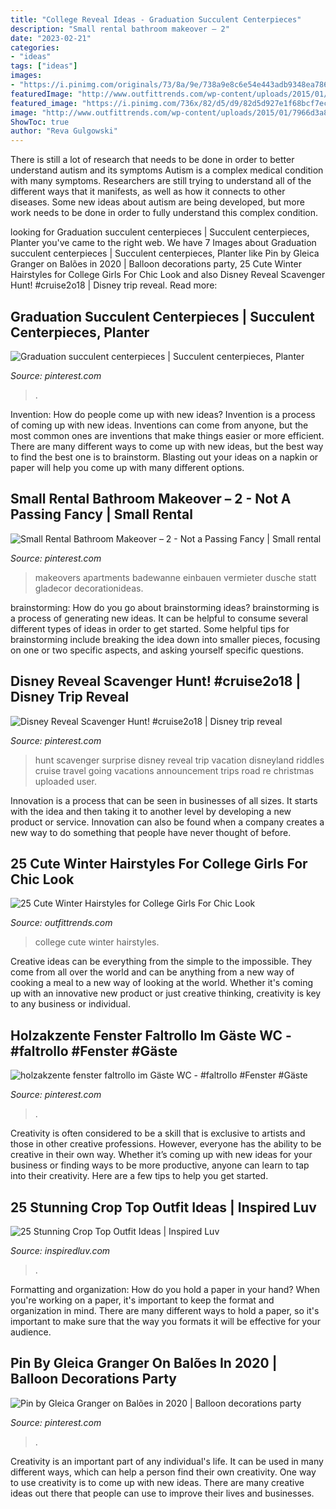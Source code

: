 ```yaml
---
title: "College Reveal Ideas - Graduation Succulent Centerpieces"
description: "Small rental bathroom makeover – 2"
date: "2023-02-21"
categories:
- "ideas"
tags: ["ideas"]
images:
- "https://i.pinimg.com/originals/73/8a/9e/738a9e8c6e54e443adb9348ea7865cd1.jpg"
featuredImage: "http://www.outfittrends.com/wp-content/uploads/2015/01/7966d3a8c5bc23395579dd00c820d474.jpg"
featured_image: "https://i.pinimg.com/736x/82/d5/d9/82d5d927e1f68bcf7ec2368193d76155.jpg"
image: "http://www.outfittrends.com/wp-content/uploads/2015/01/7966d3a8c5bc23395579dd00c820d474.jpg"
ShowToc: true
author: "Reva Gulgowski"
---
```



There is still a lot of research that needs to be done in order to better understand autism and its symptoms
Autism is a complex medical condition with many symptoms. Researchers are still trying to understand all of the different ways that it manifests, as well as how it connects to other diseases. Some new ideas about autism are being developed, but more work needs to be done in order to fully understand this complex condition.

	

		
looking for Graduation succulent centerpieces | Succulent centerpieces, Planter you've came to the right web. We have 7 Images about Graduation succulent centerpieces | Succulent centerpieces, Planter like Pin by Gleica Granger on Balões in 2020 | Balloon decorations party, 25 Cute Winter Hairstyles for College Girls For Chic Look and also Disney Reveal Scavenger Hunt! #cruise2o18 | Disney trip reveal. Read more:
		
    
## Graduation Succulent Centerpieces | Succulent Centerpieces, Planter

<img loading=lazy src="https://i.pinimg.com/originals/73/8a/9e/738a9e8c6e54e443adb9348ea7865cd1.jpg" onerror="this.onerror=null;this.src='https://tse2.mm.bing.net/th?id=OIP.Kql-CTZhvTMkcTSSOiP9YAHaE8&amp;pid=15.1';" alt="Graduation succulent centerpieces | Succulent centerpieces, Planter">

_Source: pinterest.com_

>. 

	

Invention: How do people come up with new ideas?
Invention is a process of coming up with new ideas. Inventions can come from anyone, but the most common ones are inventions that make things easier or more efficient. There are many different ways to come up with new ideas, but the best way to find the best one is to brainstorm. Blasting out your ideas on a napkin or paper will help you come up with many different options.

    
## Small Rental Bathroom Makeover – 2 - Not A Passing Fancy | Small Rental

<img loading=lazy src="https://i.pinimg.com/originals/20/9f/f7/209ff7f481830a8fd4261718d9fd840b.jpg" onerror="this.onerror=null;this.src='https://tse3.mm.bing.net/th?id=OIP.osoZUOcFOzVcjc0dvdikFAHaLH&amp;pid=15.1';" alt="Small Rental Bathroom Makeover – 2 - Not a Passing Fancy | Small rental">

_Source: pinterest.com_

>makeovers apartments badewanne einbauen vermieter dusche statt gladecor decorationideas. 

	

brainstorming: How do you go about brainstorming ideas?
brainstorming is a process of generating new ideas. It can be helpful to consume several different types of ideas in order to get started. Some helpful tips for brainstorming include breaking the idea down into smaller pieces, focusing on one or two specific aspects, and asking yourself specific questions.

    
## Disney Reveal Scavenger Hunt! #cruise2o18 | Disney Trip Reveal

<img loading=lazy src="https://i.pinimg.com/736x/82/d5/d9/82d5d927e1f68bcf7ec2368193d76155.jpg" onerror="this.onerror=null;this.src='https://tse3.mm.bing.net/th?id=OIP.zKqGlNVOol15jLXd6Zk_-QHaJ7&amp;pid=15.1';" alt="Disney Reveal Scavenger Hunt! #cruise2o18 | Disney trip reveal">

_Source: pinterest.com_

>hunt scavenger surprise disney reveal trip vacation disneyland riddles cruise travel going vacations announcement trips road re christmas uploaded user. 

	

Innovation is a process that can be seen in businesses of all sizes. It starts with the idea and then taking it to another level by developing a new product or service. Innovation can also be found when a company creates a new way to do something that people have never thought of before.

    
## 25 Cute Winter Hairstyles For College Girls For Chic Look

<img loading=lazy src="http://www.outfittrends.com/wp-content/uploads/2015/01/7966d3a8c5bc23395579dd00c820d474.jpg" onerror="this.onerror=null;this.src='https://tse4.mm.bing.net/th?id=OIP.TJwa4e6gb59Bjer6eCDHewAAAA&amp;pid=15.1';" alt="25 Cute Winter Hairstyles for College Girls For Chic Look">

_Source: outfittrends.com_

>college cute winter hairstyles. 

	

Creative ideas can be everything from the simple to the impossible. They come from all over the world and can be anything from a new way of cooking a meal to a new way of looking at the world. Whether it's coming up with an innovative new product or just creative thinking, creativity is key to any business or individual.

    
## Holzakzente Fenster Faltrollo Im Gäste WC - #faltrollo #Fenster #Gäste

<img loading=lazy src="https://i.pinimg.com/736x/88/54/28/885428726cbfcdfaa91c17296933098b.jpg" onerror="this.onerror=null;this.src='https://tse3.mm.bing.net/th?id=OIP.K8hxoONSTWEr8hSkW71XrQHaKl&amp;pid=15.1';" alt="holzakzente fenster faltrollo im Gäste WC - #faltrollo #Fenster #Gäste">

_Source: pinterest.com_

>. 

	

Creativity is often considered to be a skill that is exclusive to artists and those in other creative professions. However, everyone has the ability to be creative in their own way. Whether it’s coming up with new ideas for your business or finding ways to be more productive, anyone can learn to tap into their creativity. Here are a few tips to help you get started.

    
## 25 Stunning Crop Top Outfit Ideas | Inspired Luv

<img loading=lazy src="https://www.inspiredluv.com/wp-content/uploads/2016/11/Crop-Top-Outfit-Ideas-3.jpg" onerror="this.onerror=null;this.src='https://tse2.mm.bing.net/th?id=OIP.dsgM3V3FcRmFM2thNo0bfwHaLF&amp;pid=15.1';" alt="25 Stunning Crop Top Outfit Ideas | Inspired Luv">

_Source: inspiredluv.com_

>. 

	

Formatting and organization: How do you hold a paper in your hand?
When you're working on a paper, it's important to keep the format and organization in mind. There are many different ways to hold a paper, so it's important to make sure that the way you formats it will be effective for your audience.

    
## Pin By Gleica Granger On Balões In 2020 | Balloon Decorations Party

<img loading=lazy src="https://i.pinimg.com/originals/d9/17/db/d917db7ee5f35e4b6f1e60b5272bc857.jpg" onerror="this.onerror=null;this.src='https://tse2.mm.bing.net/th?id=OIP.lPq0Z99-2iIcfdMOgdua3AHaHJ&amp;pid=15.1';" alt="Pin by Gleica Granger on Balões in 2020 | Balloon decorations party">

_Source: pinterest.com_

>. 

	

Creativity is an important part of any individual's life. It can be used in many different ways, which can help a person find their own creativity. One way to use creativity is to come up with new ideas. There are many creative ideas out there that people can use to improve their lives and businesses.

